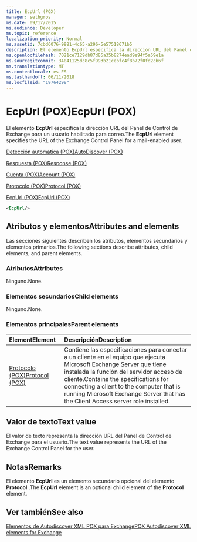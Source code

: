 ```yaml
---
title: EcpUrl (POX)
manager: sethgros
ms.date: 09/17/2015
ms.audience: Developer
ms.topic: reference
localization_priority: Normal
ms.assetid: 7cbd6076-9981-4c65-a296-5e57518671b5
description: El elemento EcpUrl especifica la dirección URL del Panel de Control de Exchange para un usuario habilitado para correo.
ms.openlocfilehash: 7021ce7129db87d85a35b8274ead9e94f5a59e1a
ms.sourcegitcommit: 34041125dc8c5f993b21cebfc4f8b72f0fd2cb6f
ms.translationtype: MT
ms.contentlocale: es-ES
ms.lasthandoff: 06/11/2018
ms.locfileid: "19764298"
---
```

# <a name="ecpurl-pox"></a><span data-ttu-id="2fc4e-103">EcpUrl (POX)</span><span class="sxs-lookup"><span data-stu-id="2fc4e-103">EcpUrl (POX)</span></span>

<span data-ttu-id="2fc4e-104">El elemento **EcpUrl** especifica la dirección URL del Panel de Control de Exchange para un usuario habilitado para correo.</span><span class="sxs-lookup"><span data-stu-id="2fc4e-104">The **EcpUrl** element specifies the URL of the Exchange Control Panel for a mail-enabled user.</span></span> 
  
[<span data-ttu-id="2fc4e-105">Detección automática (POX)</span><span class="sxs-lookup"><span data-stu-id="2fc4e-105">AutoDiscover (POX)</span></span>](autodiscover-pox.md)
  
[<span data-ttu-id="2fc4e-106">Respuesta (POX)</span><span class="sxs-lookup"><span data-stu-id="2fc4e-106">Response (POX)</span></span>](response-pox.md)
  
[<span data-ttu-id="2fc4e-107">Cuenta (POX)</span><span class="sxs-lookup"><span data-stu-id="2fc4e-107">Account (POX)</span></span>](account-pox.md)
  
[<span data-ttu-id="2fc4e-108">Protocolo (POX)</span><span class="sxs-lookup"><span data-stu-id="2fc4e-108">Protocol (POX)</span></span>](protocol-pox.md)
  
[<span data-ttu-id="2fc4e-109">EcpUrl (POX)</span><span class="sxs-lookup"><span data-stu-id="2fc4e-109">EcpUrl (POX)</span></span>](ecpurl-pox.md)
  
```XML
<EcpUrl/>
```

## <a name="attributes-and-elements"></a><span data-ttu-id="2fc4e-110">Atributos y elementos</span><span class="sxs-lookup"><span data-stu-id="2fc4e-110">Attributes and elements</span></span>

<span data-ttu-id="2fc4e-111">Las secciones siguientes describen los atributos, elementos secundarios y elementos primarios.</span><span class="sxs-lookup"><span data-stu-id="2fc4e-111">The following sections describe attributes, child elements, and parent elements.</span></span>
  
### <a name="attributes"></a><span data-ttu-id="2fc4e-112">Atributos</span><span class="sxs-lookup"><span data-stu-id="2fc4e-112">Attributes</span></span>

<span data-ttu-id="2fc4e-113">Ninguno.</span><span class="sxs-lookup"><span data-stu-id="2fc4e-113">None.</span></span>
  
### <a name="child-elements"></a><span data-ttu-id="2fc4e-114">Elementos secundarios</span><span class="sxs-lookup"><span data-stu-id="2fc4e-114">Child elements</span></span>

<span data-ttu-id="2fc4e-115">Ninguno.</span><span class="sxs-lookup"><span data-stu-id="2fc4e-115">None.</span></span>
  
### <a name="parent-elements"></a><span data-ttu-id="2fc4e-116">Elementos principales</span><span class="sxs-lookup"><span data-stu-id="2fc4e-116">Parent elements</span></span>

|<span data-ttu-id="2fc4e-117">**Element**</span><span class="sxs-lookup"><span data-stu-id="2fc4e-117">**Element**</span></span>|<span data-ttu-id="2fc4e-118">**Descripción**</span><span class="sxs-lookup"><span data-stu-id="2fc4e-118">**Description**</span></span>|
|:-----|:-----|
|[<span data-ttu-id="2fc4e-119">Protocolo (POX)</span><span class="sxs-lookup"><span data-stu-id="2fc4e-119">Protocol (POX)</span></span>](protocol-pox.md) <br/> |<span data-ttu-id="2fc4e-120">Contiene las especificaciones para conectar a un cliente en el equipo que ejecuta Microsoft Exchange Server que tiene instalada la función del servidor acceso de cliente.</span><span class="sxs-lookup"><span data-stu-id="2fc4e-120">Contains the specifications for connecting a client to the computer that is running Microsoft Exchange Server that has the Client Access server role installed.</span></span>  <br/> |
   
## <a name="text-value"></a><span data-ttu-id="2fc4e-121">Valor de texto</span><span class="sxs-lookup"><span data-stu-id="2fc4e-121">Text value</span></span>

<span data-ttu-id="2fc4e-122">El valor de texto representa la dirección URL del Panel de Control de Exchange para el usuario.</span><span class="sxs-lookup"><span data-stu-id="2fc4e-122">The text value represents the URL of the Exchange Control Panel for the user.</span></span>
  
## <a name="remarks"></a><span data-ttu-id="2fc4e-123">Notas</span><span class="sxs-lookup"><span data-stu-id="2fc4e-123">Remarks</span></span>

<span data-ttu-id="2fc4e-124">El elemento **EcpUrl** es un elemento secundario opcional del elemento **Protocol** .</span><span class="sxs-lookup"><span data-stu-id="2fc4e-124">The **EcpUrl** element is an optional child element of the **Protocol** element.</span></span> 
  
## <a name="see-also"></a><span data-ttu-id="2fc4e-125">Ver también</span><span class="sxs-lookup"><span data-stu-id="2fc4e-125">See also</span></span>



[<span data-ttu-id="2fc4e-126">Elementos de Autodiscover XML POX para Exchange</span><span class="sxs-lookup"><span data-stu-id="2fc4e-126">POX Autodiscover XML elements for Exchange</span></span>](pox-autodiscover-xml-elements-for-exchange.md)

